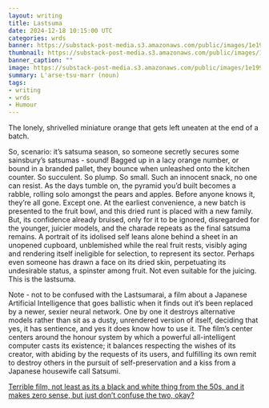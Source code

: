 ```yaml
---
layout: writing
title: Lastsuma
date: 2024-12-18 10:15:00 UTC
categories: wrds
banner: https://substack-post-media.s3.amazonaws.com/public/images/1e199316-68a7-4750-bbb1-ab1bb7e2c95f_1456x816.png
thumbnail: https://substack-post-media.s3.amazonaws.com/public/images/1e199316-68a7-4750-bbb1-ab1bb7e2c95f_1456x816.png
banner_caption: "" 
image: https://substack-post-media.s3.amazonaws.com/public/images/1e199316-68a7-4750-bbb1-ab1bb7e2c95f_1456x816.png
summary: L'arse·tsu·marr (noun)
tags:
- writing
- wrds
- Humour
---
```


The lonely, shrivelled miniature orange that gets left uneaten at the end of a batch. 

So, scenario: it’s satsuma season, so someone secretly secures some sainsbury’s satsumas - sound! Bagged up in a lacy orange number, or bound in a branded pallet, they bounce when unleashed onto the kitchen counter. So succulent. So plump. So small. Such an innocent snack, no one can resist. As the days tumble on, the pyramid you’d built becomes a rabble, rolling solo amongst the pears and apples. Before anyone knows it, they’re all gone. Except one. At the earliest convenience, a new batch is presented to the fruit bowl, and this dried runt is placed with a new family. But, its confidence already bruised, only for it to be ignored, disregarded for the younger, juicier models, and the charade repeats as the final satsuma remains. A portrait of its idolised self leans alone behind a sheet in an unopened cupboard, unblemished while the real fruit rests, visibly aging and rendering itself ineligible for selection, to represent its sector. Perhaps even someone has drawn a face on its dried skin, perpetuating its undesirable status, a spinster among fruit. Not even suitable for the juicing. This is the lastsuma.

Note - not to be confused with the Lastsumarai, a film about a Japanese Artificial Intelligence that goes ballistic when it finds out it’s been replaced by a newer, sexier neural network. One by one it destroys alternative models rather than sit as a dusty, unrendered version of itself, deciding that yes, it has sentience, and yes it does know how to use it. The film’s center centers around the honour system by which a powerful all-intelligent computer casts its existence; it balances respecting the wishes of its creator, with abiding by the requests of its users, and fulfilling its own remit to destroy others in the pursuit of self-preservation and a kiss from a Japanese housewife call Satsumi.

[Terrible film, not least as its a black and white thing from the 50s, and it makes zero sense, but just don’t confuse the two, okay?](https://substack-post-media.s3.amazonaws.com/public/images/1e199316-68a7-4750-bbb1-ab1bb7e2c95f_1456x816.png)



